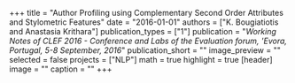 +++
title = "Author Profiling using Complementary Second Order Attributes and Stylometric Features"
date = "2016-01-01"
authors = ["K. Bougiatiotis and Anastasia Krithara"]
publication_types = ["1"]
publication = "_Working Notes of CLEF 2016 - Conference and Labs of the Evaluation forum, 'Evora, Portugal, 5-8 September, 2016_"
publication_short = ""
image_preview = ""
selected = false
projects = ["NLP"]
math = true
highlight = true
[header]
image = ""
caption = ""
+++

